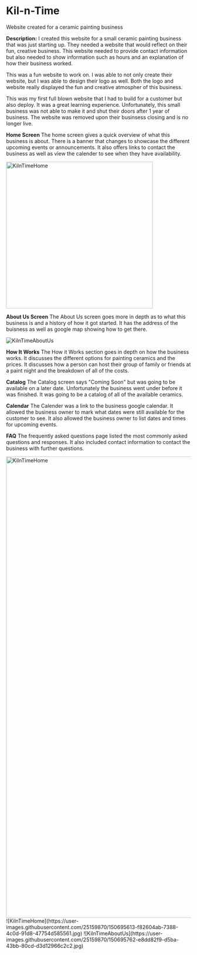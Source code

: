 # Kil-n-Time
Website created for a ceramic painting business

**Description:**
I created this website for a small ceramic painting business that was just starting up. They needed a website that would reflect on their fun, creative business. This website needed to provide contact information but also needed to show information such as hours and an explanation of how their business worked. 

This was a fun website to work on. I was able to not only create their website, but I was able to design their logo as well. Both the logo and website really displayed the fun and creative atmospher of this business. 

This was my first full blown website that I had to build for a customer but also deploy. It was a great learning experience. Unfortunately, this small business was not able to make it and shut their doors after 1 year of business. The website was removed upon their businsess closing and is no longer live. 

**Home Screen**
The home screen gives a quick overview of what this business is about. There is a banner that changes to showcase the different upcoming events or announcements. It also offers links to contact the business as well as view the calender to see when they have availability. 

<img width="400" alt="KilnTimeHome" src="https://user-images.githubusercontent.com/25159870/150695613-f82604ab-7388-4c0d-91d8-47754d585561.jpg">

**About Us Screen**
The About Us screen goes more in depth as to what this business is and a history of how it got started. It has the address of the buisness as well as google map showing how to get there.

![KilnTimeAboutUs](https://user-images.githubusercontent.com/25159870/150695762-e8dd82f9-d5ba-43bb-80cd-d3d12966c2c2.jpg)

**How It Works**
The How it Works section goes in depth on how the business works. It discusses the different options for painting ceramics and the prices. It discusses how a person can host their group of family or friends at a paint night and the breakdown of all of the costs. 

**Catalog**
The Catalog screen says "Coming Soon" but was going to be available on a later date.  Unfortunately the business went under before it was finished. It was going to be a catalog of all of the available ceramics. 

**Calendar**
The Calender was a link to the business google calendar. It allowed the business owner to mark what dates were still available for the customer to see. It also allowed the business owner to list dates and times for upcoming events. 

**FAQ**
The frequently asked questions page listed the most commonly asked questions and responses. It also included contact information to contact the business with further questions. 


<img width="1258" alt="KilnTimeHome" src="https://user-images.githubusercontent.com/25159870/150695500-45e3a943-e23a-40a7-81b0-acf25cf1de47.png">
![KilnTimeHome](https://user-images.githubusercontent.com/25159870/150695613-f82604ab-7388-4c0d-91d8-47754d585561.jpg)
![KilnTimeAboutUs](https://user-images.githubusercontent.com/25159870/150695762-e8dd82f9-d5ba-43bb-80cd-d3d12966c2c2.jpg)
